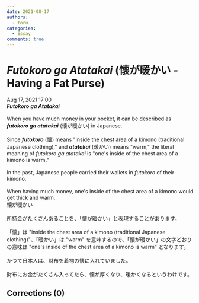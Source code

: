 ```yaml
---
date: 2021-08-17
authors:
  - toru
categories:
  - Essay
comments: true
---
```


# <strong><em>Futokoro ga Atatakai</strong></em> (懐が暖かい - Having a Fat Purse)
<div class="date">Aug 17, 2021 17:00</div>
<div id="post"><div id="body_show_ori">
<strong><em>Futokoro ga Atatakai</strong></em><br/><br/>When you have much money in your pocket, it can be described as <strong><em>futokoro ga atatakai</em></strong> (懐が暖かい) in Japanese.<br/><br/>Since <strong><em>futokoro</em></strong> (懐) means "inside the chest area of a kimono (traditional Japanese clothing)," and <strong><em>atatakai</em></strong> (暖かい) means "warm," the literal meaning of <em>futokoro ga atatakai</em> is "one's inside of the chest area of a kimono is warm."<br/><br/>In the past, Japanese people carried their wallets in <em>futokoro</em> of their kimono.<br/><br/>When having much money, one's inside of the chest area of a kimono would get thick and warm.
</div></div>

<!-- more -->

<div id="post_ja"><div id="body_show_mo">
懐が暖かい<br/><br/>所持金がたくさんあることを、「懐が暖かい」と表現することがあります。<br/><br/>「懐」は "inside the chest area of a kimono (traditional Japanese clothing)"、「暖かい」は "warm" を意味するので、「懐が暖かい」の文字どおりの意味は "one's inside of the chest area of a kimono is warm" となります。<br/><br/>かつて日本人は、財布を着物の懐に入れていました。<br/><br/>財布にお金がたくさん入ってたら、懐が厚くなり、暖かくなるというわけです。
</div></div>

## Corrections (0)
